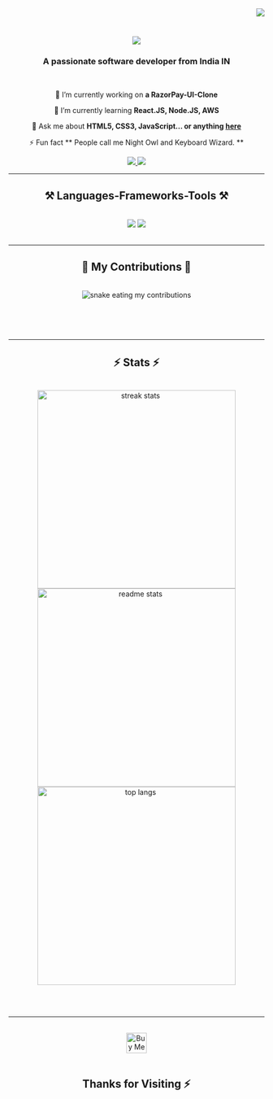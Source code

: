 <div align="right">
<a href="https://visitorbadge.io/status?path=akdwivedi-explorer%2Fakdwivedi-explorer">
<img src="https://api.visitorbadge.io/api/visitors?path=akdwivedi-explorer%2Fakdwivedi-explorer&label=VISITOR&countColor=%230067b8" /></a>

</div>

<h1 align="center">
    <img src="https://readme-typing-svg.herokuapp.com/?font=Righteous&size=35&center=true&vCenter=true&width=500&height=70&duration=4000&lines=Hi+There!+👋;+I'm+Ashutosh+Dwivedi!;" />
</h1>

<h3 align="center">A passionate software developer from India IN</h3>

<br/>

<div align="center">
 
 🔭 I’m currently working on **a RazorPay-UI-Clone**
 
 🌱 I’m currently learning **React.JS, Node.JS, AWS**

💬 Ask me about **HTML5, CSS3, JavaScript... or anything [here](https://github.com/akdwivedi-explorer/akdwivedi-explorer/issues)**

⚡ Fun fact ** People call me Night Owl and Keyboard Wizard. **

 </div>

<div align="center"> 
  <a href="mailto:akumardwivedi77@gmail.com">
    <img src="https://img.shields.io/badge/Gmail-333333?style=for-the-badge&logo=gmail&logoColor=red" />
  </a>
  <a href="https://www.linkedin.com/in/ashutosh-dwivedi-451b96256/" target="_blank">
    <img src="https://img.shields.io/badge/LinkedIn-0077B5?style=for-the-badge&logo=linkedin&logoColor=white" target="_blank" />
  </a>
</div>

<hr/>

<h2 align="center">⚒️ Languages-Frameworks-Tools ⚒️</h2>
<br/>

<div align="center">
    <img src="https://skillicons.dev/icons?i=bootstrap,html,css,vscode,github,figma,tailwind,git" />
    <img src="https://skillicons.dev/icons?i=python,javascript,c,mysql,cpp" /><br>
</div>

<br/>
<hr/>

<div align="center">
  <h2>🐍 My Contributions 🐍</h2>
  <br>
  <img alt="snake eating my contributions" src="https://github.com/akdwivedi-explorer/akdwivedi-explorer/blob/output/github-contribution-grid-snake.gif" />
  
  <br/><br/><br/>
</div>

<hr/>

<h2 align="center">⚡ Stats ⚡</h2>
<br>

<div align=center>
  <img width=390 src="https://github-readme-stats.vercel.app/api?username=akdwivedi-explorer&theme=slateorange&show_icons=true&hide_border=true&count_private=true" alt="streak stats"/>
  <br/>
  <img width=390 src="https://github-readme-stats.vercel.app/api/top-langs/?username=akdwivedi-explorer&theme=dark&show_icons=true&hide_border=true&layout=compact" alt="readme stats" />
  <br/>
  <img width=390 align="center" src="https://github-readme-streak-stats.herokuapp.com/?user=akdwivedi-explorer&theme=dark&hide_border=true" alt="top langs" />
</div>

<br/><br/>

<hr/>
<br/>

<div align="center">
<a href='https://ko-fi.com/Q5Q3YLV0I' target='_blank'><img height='40' style='border:0px;height:40px;' src='https://storage.ko-fi.com/cdn/kofi3.png?v=3' border='0' alt='Buy Me a Coffee at ko-fi.com' /></a> 
</div>
<br/>

<div align="center">
<h2>Thanks for Visiting ⚡</h2>
</div>


